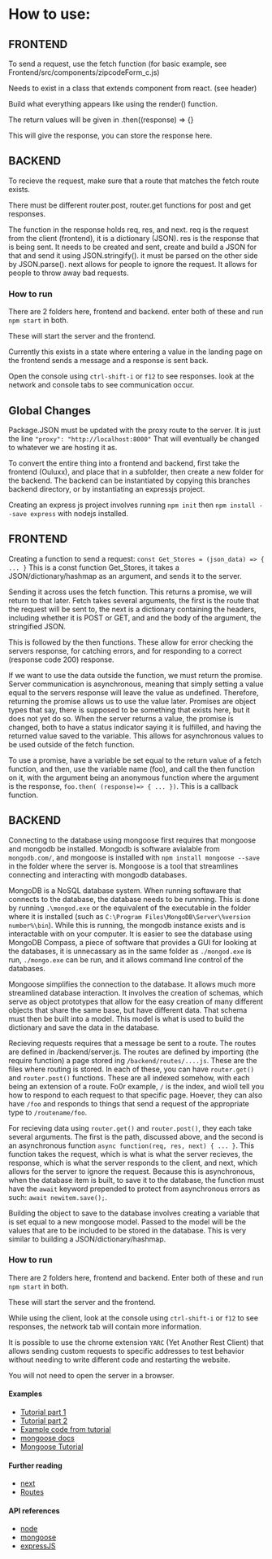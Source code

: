 # How to use:

## FRONTEND

To send a request, use the fetch function (for basic example, see Frontend/src/components/zipcodeForm_c.js)

Needs to exist in a class that extends component from react. (see header)

Build what everything appears like using the render() function.

The return values will be given in .then((response) => {}

This will give the response, you can store the response here.

## BACKEND

To recieve the request, make sure that a route that matches the fetch route exists.

There must be different router.post, router.get functions for post and get responses.

The function in the response holds req, res, and next. req is the request from the client (frontend), it is a dictionary (JSON). res is the response that is being sent. It needs to be created and sent, create and build a JSON for that and send it using JSON.stringify(). it must be parsed on the other side by JSON.parse(). next allows for people to ignore the request. It allows for people to throw away bad requests.

### How to run

There are 2 folders here, frontend and backend. enter both of these and run `npm start` in both.

These will start the server and the frontend.

Currently this exists in a state where entering a value in the landing page on the frontend sends a message and a response is sent back.

Open the console using `ctrl-shift-i` or `f12` to see responses. look at the network and console tabs to see communication occur.

## Global Changes

Package.JSON must be updated with the proxy route to the server. It is just the line
`"proxy": "http://localhost:8000"`
That will eventually be changed to whatever we are hosting it as.

To convert the entire thing into a frontend and backend, first take the frontend (Ouluxx), and place that in a subfolder, then create a new folder for the backend. The backend can be instantiated by copying this branches backend directory, or by instantiating an expressjs project.

Creating an express js project involves running `npm init` then `npm install --save express` with nodejs installed.

## FRONTEND

Creating a function to send a request:
`const Get_Stores = (json_data) => { ... }`
This is a const function Get_Stores, it takes a JSON/dictionary/hashmap as an argument, and sends it to the server.

Sending it across uses the fetch function. This returns a promise, we will return to that later. Fetch takes several arguments, the first is the route that the request will be sent to, the next is a dictionary containing the headers, including whether it is POST or GET, and and the body of the argument, the stringified JSON.

This is followed by the then functions. These allow for error checking the servers response, for catching errors, and for responding to a correct (response code 200) response.

If we want to use the data outside the function, we must return the promise. Server communication is asynchronous, meaning that simply setting a value equal to the servers response will leave the value as undefined. Therefore, returning the promise allows us to use the value later. Promises are object types that say, there is supposed to be something that exists here, but it does not yet do so. When the server returns a value, the promise is changed, both to have a status indicator saying it is fulfilled, and having the returned value saved to the variable. This allows for asynchronous values to be used outside of the fetch function.

To use a promise, have a variable be set equal to the return value of a fetch function, and then, use the variable name (foo), and call the then function on it, with the argument being an anonymous function where the argument is the response, `foo.then( (response)=> { ... })`. This is a callback function.

## BACKEND

Connecting to the database using mongoose first requires that mongoose and mongodb be installed. Mongodb is software avialable from `mongodb.com/`, and mongoose is installed with `npm install mongoose --save` in the folder where the server is. Mongoose is a tool that streamlines connecting and interacting with mongodb databases.

MongoDB is a NoSQL database system. When running softaware that connects to the database, the database needs to be runnning. This is done by running `.\mongod.exe` or the equivalent of the executable in the folder where it is installed (such as `C:\Program Files\MongoDB\Server\%version number%\bin`). While this is running, the mongodb instance exists and is interactable with on your computer. It is easier to see the database using MongoDB Compass, a piece of software that provides a GUI for looking at the databases, it is unnecassary as in the same folder as `./mongod.exe` is run, `./mongo.exe` can be run, and it allows command line control of the databases.

Mongoose simplifies the connection to the database. It allows much more streamlined database interaction. It involves the creation of schemas, which serve as object prototypes that allow for the easy creation of many different objects that share the same base, but have different data. That schema must then be built into a model. This model is what is used to build the dictionary and save the data in the database.

Recieving requests requires that a message be sent to a route. The routes are defined in /backend/server.js. The routes are defined by importing (the require function) a page stored ing `/backend/routes/....js`. These are the files where routing is stored. In each of these, you can have `router.get()` and `router.post()` functions. These are all indexed somehow, with each being an extension of a route. Fo0r example, `/` is the index, and wioll tell you how to respond to each request to that specific page. Hoever, they can also have `/foo` and responds to things that send a request of the appropriate type to `/routename/foo`.

For recieving data using `router.get()` and `router.post()`, they each take several arguments. The first is the path, discussed above, and the second is an asynchronous function `async function(req, res, next) { ... }`. This function takes the request, which is what is what the server recieves, the response, which is what the server responds to the client, and next, which allows for the server to ignore the request. Because this is asynchronous, when the database item is built, to save it to the database, the function must have the `await` keyword prepended to protect from asynchronous errors as such: `await newitem.save();`.

Building the object to save to the database involves creating a variable that is set equal to a new mongoose model. Passed to the model will be the values that are to be included to be stored in the database. This is very similar to building a JSON/dictionary/hashmap.

### How to run

There are 2 folders here, frontend and backend. Enter both of these and run `npm start` in both.

These will start the server and the frontend.

While using the client, look at the console using `ctrl-shift-i` or `f12` to see responses, the network tab will contain more information.

It is possible to use the chrome extension `YARC` (Yet Another Rest Client) that allows sending custom requests to specific addresses to test behavior without needing to write different code and restarting the website.

You will not need to open the server in a browser.

#### Examples

- [Tutorial part 1](https://blog.cloudboost.io/react-express-the-nodejs-way-of-reacting-and-expressing-7a518e4da3)
- [Tutorial part 2](https://medium.com/@avanthikameenakshi/crud-react-express-99025f03f06e)
- [Example code from tutorial](https://github.com/AvanthikaMeenakshi/uthiramapp/blob/master/frontend/src/components/DonorRegistration/index.js)
- [mongoose docs](https://mongoosejs.com/docs/guide.html)
- [Mongoose Tutorial](https://zellwk.com/blog/local-mongodb/)

#### Further reading

- [next](https://stackoverflow.com/questions/13133071/express-next-function-what-is-it-really-for)
- [Routes](https://medium.com/swlh/full-stack-app-with-react-and-node-express-b62e45aa33c7)

#### API references

- [node](nodejs.org/en/)
- [mongoose](mongoosejs.com/docs/)
- [expressJS](https://expressjs.com/)
